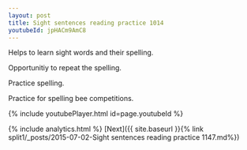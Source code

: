 ```yaml
---
layout: post
title: Sight sentences reading practice 1014
youtubeId: jpHACm9AmC8
---
```

 
 
Helps to learn sight words and their spelling.

Opportunitiy to repeat the spelling. 

Practice spelling. 
 
Practice for spelling bee competitions. 
 
{% include youtubePlayer.html id=page.youtubeId %}
 
 
{% include analytics.html %} 
[Next]({{ site.baseurl }}{% link  split1/_posts/2015-07-02-Sight sentences reading practice 1147.md%})
 
